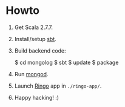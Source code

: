 # Howto

 1. Get Scala 2.7.7.

 2. Install/setup [sbt].

 3. Build backend code:

    $ cd mongolog
    $ sbt
    $ update
    $ package

 4. Run [mongod].

 5. Launch [Ringo] app in `./ringo-app/`.

 6. Happy hacking! :)


  [sbt]: http://code.google.com/p/simple-build-tool/
  [mongod]: http://www.mongodb.org/
  [Ringo]: http://ringojs.org/
